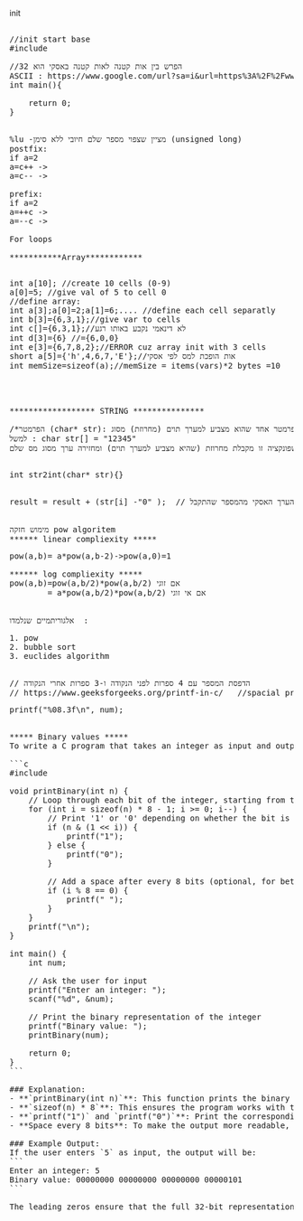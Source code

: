 init
<pre> 
//init start base
#include <stdio.h>

//הפרש בין אות קטנה לאות קטנה באסקי הוא 32 
ASCII : https://www.google.com/url?sa=i&url=https%3A%2F%2Fwww.geeksforgeeks.org%2Fascii-table%2F&psig=AOvVaw3ikbCZqUFrr5uh2zeVAflH&ust=1735484594416000&source=images&cd=vfe&opi=89978449&ved=0CBEQjRxqFwoTCOjflojeyooDFQAAAAAdAAAAABAJ
int main(){

    return 0;
}
<pre\>

%lu -מציין שצפוי מספר שלם חיובי ללא סימן (unsigned long)
postfix:
if a=2
a=c++ ->
a=c-- ->

prefix:
if a=2
a=++c ->  
a=--c ->

For loops

***********Array************
<pre> 
int a[10]; //create 10 cells (0-9)
a[0]=5; //give val of 5 to cell 0 
//define array: 
int a[3];a[0]=2;a[1]=6;.... //define each cell separatly
int b[3]={6,3,1};//give var to cells
int c[]={6,3,1};//לא דינאמי נקבע באותו רגע 
int d[3]={6} //={6,0,0}
int e[3]={6,7,8,2};//ERROR cuz array init with 3 cells
short a[5]={'h',4,6,7,'E'};//אות הופכת למס לפי אסקי
int memSize=sizeof(a);//memSize = items(vars)*2 bytes =10

<pre\> 


****************** STRING ***************

/*הפרמטר (char* str): הפונקציה מקבלת פרמטר אחד שהוא מצביע למערך תוים (מחרוזת) מסוג char. המצביע char* מציין כי המשתנה str הוא מצביע (pointer) למערך של תוים, כלומר, המערכת מצפה למחרוזת תוים כקלט.
למשל : char str[] = "12345"
מציינת שפונקציה זו מקבלת מחרוזת (שהיא מצביע למערך תוים) ומחזירה ערך מסוג מס שלם */
<pre> 
int str2int(char* str){}
<pre\> 

result = result + (str[i] -"0" );  // החסרת הערכת האסקי של 0 מהערך האסקי מהמספר שהתקבל 


מימוש חזקה pow algoritem
****** linear compliexity *****
<pre>
pow(a,b)= a*pow(a,b-2)->pow(a,0)=1

****** log compliexity *****
pow(a,b)=pow(a,b/2)*pow(a,b/2) אם זוגי 
        = a*pow(a,b/2)*pow(a,b/2) אם אי זוגי 
<pre\>

אלגוריתמיים שנלמדו  :
<pre>
1. pow
2. bubble sort
3. euclides algorithm
<pre\>

// הדפסת המספר עם 4 ספרות לפני הנקודה ו-3 ספרות אחרי הנקודה
// https://www.geeksforgeeks.org/printf-in-c/   //spacial printing
<pre>printf("%08.3f\n", num);<pre\>


***** Binary values *****
To write a C program that takes an integer as input and outputs its binary representation, you can use bitwise operations. Here's a simple example of how to achieve this:

```c
#include <stdio.h>

void printBinary(int n) {
    // Loop through each bit of the integer, starting from the highest bit
    for (int i = sizeof(n) * 8 - 1; i >= 0; i--) {
        // Print '1' or '0' depending on whether the bit is set or not
        if (n & (1 << i)) {
            printf("1");
        } else {
            printf("0");
        }
        
        // Add a space after every 8 bits (optional, for better readability)
        if (i % 8 == 0) {
            printf(" ");
        }
    }
    printf("\n");
}

int main() {
    int num;
    
    // Ask the user for input
    printf("Enter an integer: ");
    scanf("%d", &num);
    
    // Print the binary representation of the integer
    printf("Binary value: ");
    printBinary(num);
    
    return 0;
}
```

### Explanation:
- **`printBinary(int n)`**: This function prints the binary representation of the integer `n`. It loops through all the bits of the integer, starting from the most significant bit (highest bit) down to the least significant bit. The bitwise AND operation (`n & (1 << i)`) is used to check whether each bit is set to `1` or `0`.
- **`sizeof(n) * 8`**: This ensures the program works with the size of the integer type, regardless of the system architecture (typically 32 bits or 64 bits).
- **`printf("1")` and `printf("0")`**: Print the corresponding bit values for each position.
- **Space every 8 bits**: To make the output more readable, a space is printed every 8 bits.

### Example Output:
If the user enters `5` as input, the output will be:
```
Enter an integer: 5
Binary value: 00000000 00000000 00000000 00000101
```

The leading zeros ensure that the full 32-bit representation is shown.
